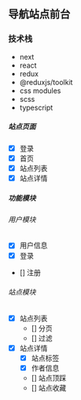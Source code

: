 ## 导航站点前台

### 技术栈

- next
- react
- redux
- @reduxjs/toolkit
- css modules
- scss
- typescript

##### 站点页面

- [x] 登录
- [x] 首页
- [x] 站点列表
- [x] 站点详情

##### 功能模块

###### 用户模块

- [x] 用户信息
- [x] 登录
- [] 注册

###### 站点模块

- [x] 站点列表
  - [] 分页
  - [] 过滤
- [x] 站点详情
  - [x] 站点标签
  - [x] 作者信息
  - [] 站点顶踩
  - [] 站点收藏
